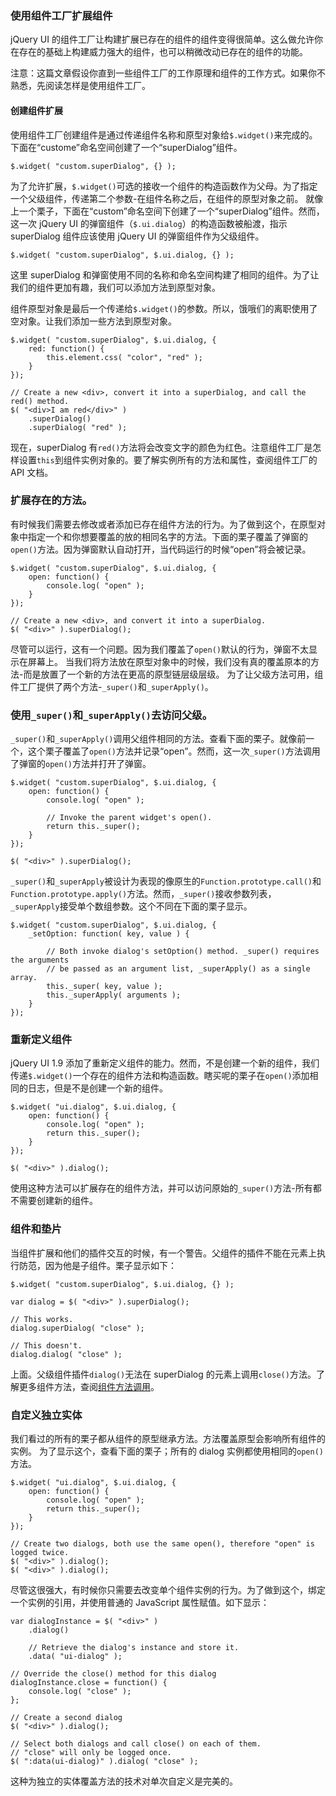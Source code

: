 ### 使用组件工厂扩展组件
jQuery UI 的组件工厂让构建扩展已存在的组件的组件变得很简单。这么做允许你在存在的基础上构建威力强大的组件，也可以稍微改动已存在的组件的功能。

注意：这篇文章假设你直到一些组件工厂的工作原理和组件的工作方式。如果你不熟悉，先阅读怎样是使用组件工厂。

#### 创建组件扩展
使用组件工厂创建组件是通过传递组件名称和原型对象给`$.widget()`来完成的。下面在“custome”命名空间创建了一个“superDialog”组件。
```
$.widget( "custom.superDialog", {} );
```
为了允许扩展，`$.widget()`可选的接收一个组件的构造函数作为父母。为了指定一个父级组件，传递第二个参数-在组件名称之后，在组件的原型对象之前。
就像上一个栗子，下面在“custom”命名空间下创建了一个“superDialog”组件。然而，这一次 jQuery UI 的弹窗组件（`$.ui.dialog`）的构造函数被船渡，指示 superDialog 组件应该使用 jQuery UI 的弹窗组件作为父级组件。

```
$.widget( "custom.superDialog", $.ui.dialog, {} );
```
这里 superDialog 和弹窗使用不同的名称和命名空间构建了相同的组件。为了让我们的组件更加有趣，我们可以添加方法到原型对象。

组件原型对象是最后一个传递给`$.widget()`的参数。所以，饿哦们的离职使用了空对象。让我们添加一些方法到原型对象。
```
$.widget( "custom.superDialog", $.ui.dialog, {
    red: function() {
        this.element.css( "color", "red" );
    }
});
 
// Create a new <div>, convert it into a superDialog, and call the red() method.
$( "<div>I am red</div>" )
    .superDialog()
    .superDialog( "red" );
```
现在，superDialog 有`red()`方法将会改变文字的颜色为红色。注意组件工厂是怎样设置`this`到组件实例对象的。要了解实例所有的方法和属性，查阅组件工厂的 API 文档。

### 扩展存在的方法。
有时候我们需要去修改或者添加已存在组件方法的行为。为了做到这个，在原型对象中指定一个和你想要覆盖的放的相同名字的方法。下面的栗子覆盖了弹窗的`open()`方法。因为弹窗默认自动打开，当代码运行的时候“open”将会被记录。
```
$.widget( "custom.superDialog", $.ui.dialog, {
    open: function() {
        console.log( "open" );
    }
});
 
// Create a new <div>, and convert it into a superDialog.
$( "<div>" ).superDialog();
```
尽管可以运行，这有一个问题。因为我们覆盖了`open()`默认的行为，弹窗不太显示在屏幕上。
当我们将方法放在原型对象中的时候，我们没有真的覆盖原本的方法-而是放置了一个新的方法在更高的原型链层级层级。
为了让父级方法可用，组件工厂提供了两个方法-`_super()`和`_superApply()`。
### 使用`_super()`和`_superApply()`去访问父级。
`_super()`和`_superApply()`调用父组件相同的方法。查看下面的栗子。就像前一个，这个栗子覆盖了`open()`方法并记录“open”。然而，这一次`_super()`方法调用了弹窗的`open()`方法并打开了弹窗。
```
$.widget( "custom.superDialog", $.ui.dialog, {
    open: function() {
        console.log( "open" );
 
        // Invoke the parent widget's open().
        return this._super();
    }
});
 
$( "<div>" ).superDialog();
```
`_super()`和`_superApply`被设计为表现的像原生的`Function.prototype.call()`和`Function.prototype.apply()`方法。然而，`_super()`接收参数列表，`_superApply`接受单个数组参数。这个不同在下面的栗子显示。
```
$.widget( "custom.superDialog", $.ui.dialog, {
    _setOption: function( key, value ) {
 
        // Both invoke dialog's setOption() method. _super() requires the arguments
        // be passed as an argument list, _superApply() as a single array.
        this._super( key, value );
        this._superApply( arguments );
    }
});
```
### 重新定义组件
jQuery UI 1.9 添加了重新定义组件的能力。然而，不是创建一个新的组件，我们传递`$.widget()`一个存在的组件方法和构造函数。瞎买呢的栗子在`open()`添加相同的日志，但是不是创建一个新的组件。
```
$.widget( "ui.dialog", $.ui.dialog, {
    open: function() {
        console.log( "open" );
        return this._super();
    }
});
 
$( "<div>" ).dialog();
```
使用这种方法可以扩展存在的组件方法，并可以访问原始的`_super()`方法-所有都不需要创建新的组件。
### 组件和垫片
当组件扩展和他们的插件交互的时候，有一个警告。父组件的插件不能在元素上执行防范，因为他是子组件。栗子显示如下：
```
$.widget( "custom.superDialog", $.ui.dialog, {} );
 
var dialog = $( "<div>" ).superDialog();
 
// This works.
dialog.superDialog( "close" );
 
// This doesn't.
dialog.dialog( "close" );
```
上面。父级组件插件`dialog()`无法在 superDialog 的元素上调用`close()`方法。了解更多组件方法，查阅[组件方法调用]()。
### 自定义独立实体
我们看过的所有的栗子都从组件的原型继承方法。方法覆盖原型会影响所有组件的实例。
为了显示这个，查看下面的栗子；所有的 dialog 实例都使用相同的`open()`方法。
```
$.widget( "ui.dialog", $.ui.dialog, {
    open: function() {
        console.log( "open" );
        return this._super();
    }
});
 
// Create two dialogs, both use the same open(), therefore "open" is logged twice.
$( "<div>" ).dialog();
$( "<div>" ).dialog();
```
尽管这很强大，有时候你只需要去改变单个组件实例的行为。为了做到这个，绑定一个实例的引用，并使用普通的 JavaScript 属性赋值。如下显示：
```
var dialogInstance = $( "<div>" )
    .dialog()
 
    // Retrieve the dialog's instance and store it.
    .data( "ui-dialog" );
 
// Override the close() method for this dialog
dialogInstance.close = function() {
    console.log( "close" );
};
 
// Create a second dialog
$( "<div>" ).dialog();
 
// Select both dialogs and call close() on each of them.
// "close" will only be logged once.
$( ":data(ui-dialog)" ).dialog( "close" );
```
这种为独立的实体覆盖方法的技术对单次自定义是完美的。
